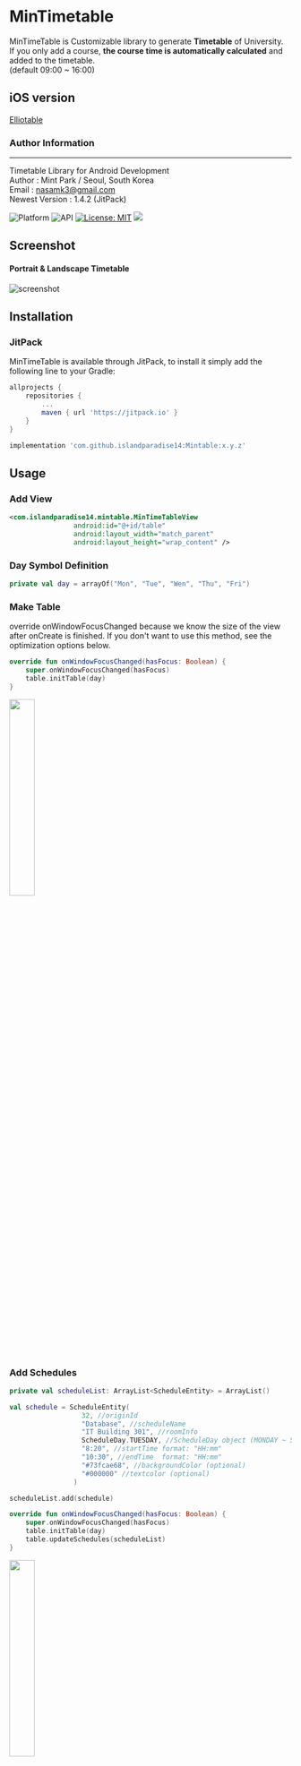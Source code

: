 # MinTimetable
MinTimeTable is Customizable library to generate **Timetable** of University.   
If you only add a course, **the course time is automatically calculated** and added to the timetable.   
(default 09:00 ~ 16:00)

## iOS version
[Elliotable](https://github.com/della-padula/Elliotable)  

### Author Information
----   
Timetable Library for Android Development   
Author : Mint Park / Seoul, South Korea   
Email : nasamk3@gmail.com   
Newest Version : 1.4.2 (JitPack)  
  
![Platform](https://img.shields.io/badge/Platform-Android-orange.svg)
![API](https://img.shields.io/badge/API-19%2B-green.svg)
[![License: MIT](https://img.shields.io/badge/License-MIT-yellow.svg)](https://opensource.org/licenses/MIT)
[![](https://jitpack.io/v/islandparadise14/Mintable.svg)](https://jitpack.io/#islandparadise14/Mintable)

## Screenshot   

#### Portrait & Landscape Timetable   
![screenshot](./screenshot_1.png)   

## Installation
### JitPack
MinTimeTable is available through JitPack, to install it simply add the following line to your Gradle:   
```groovy
allprojects {
    repositories {
        ...
        maven { url 'https://jitpack.io' }
    }
}
```
```groovy
implementation 'com.github.islandparadise14:Mintable:x.y.z'
```

## Usage   
### Add View
```xml
<com.islandparadise14.mintable.MinTimeTableView
                android:id="@+id/table"
                android:layout_width="match_parent"
                android:layout_height="wrap_content" />
```

### Day Symbol Definition   
```kotlin
private val day = arrayOf("Mon", "Tue", "Wen", "Thu", "Fri")  
```
### Make Table
override onWindowFocusChanged because we know the size of the view after onCreate is finished.
If you don't want to use this method, see the optimization options below.
```kotlin
override fun onWindowFocusChanged(hasFocus: Boolean) {
    super.onWindowFocusChanged(hasFocus)
    table.initTable(day)
}
```
<img src="./screenshot_2.png" width="30%">

### Add Schedules
```kotlin
private val scheduleList: ArrayList<ScheduleEntity> = ArrayList()
```
```kotlin
val schedule = ScheduleEntity(
                  32, //originId
                  "Database", //scheduleName
                  "IT Building 301", //roomInfo
                  ScheduleDay.TUESDAY, //ScheduleDay object (MONDAY ~ SUNDAY)
                  "8:20", //startTime format: "HH:mm"
                  "10:30", //endTime  format: "HH:mm"
                  "#73fcae68", //backgroundColor (optional)
                  "#000000" //textcolor (optional)
                )
```
```kotlin
scheduleList.add(schedule)
```
```kotlin
override fun onWindowFocusChanged(hasFocus: Boolean) {
    super.onWindowFocusChanged(hasFocus)
    table.initTable(day)
    table.updateSchedules(scheduleList)
}
```
<img src="./screenshot_3.png" width="30%">

If you want to start on Sunday,
use 'ScheduleDayOption.${weekday}' (SUNDAY ~ SATURDAY)

## Optimization Option
Make the view fullWidth

<img src="./screenshot_4.png" width="30%">

add attribute 'isFullWidth' (default: false)
```xml
<com.islandparadise14.mintable.MinTimeTableView
                android:id="@+id/table"
                android:layout_width="match_parent"
                android:layout_height="wrap_content"
                app:isFullWidth="true" />
```
then you don't need override onWindowFocusChanged

if you want to add padding using optimization option, add attribute 'widthPadding' (default: 0)
```xml
<com.islandparadise14.mintable.MinTimeTableView
                android:id="@+id/table"
                android:layout_width="match_parent"
                android:layout_height="wrap_content"
                app:isFullWidth="true"
                app:widthPadding="20" />
```

## More Options
### Add Listener
ScheduleEntity has onClickListener
```kotlin
schedule.setOnClickListener(View.OnClickListener {
    //do something
})
```
  
#### MinTimeTableView has three kinds of Listener   
When you click on a schedule,   
if you need ScheduleEntity in Listener, you can use OnScheduleClickListener
```kotlin
table.setOnScheduleClickListener(
    object :OnScheduleClickListener {
        override fun scheduleClicked(entity: ScheduleEntity) {
            //do something
        }
    }
)
```  
When you click on a timeCell,   
if you need weekdayInfo and timeInfo, you can use OnTimeCellClickListener
```kotlin
table.setOnTimeCellClickListener(object :OnTimeCellClickListener{
    override fun timeCellClicked(scheduleDay: Int, time: Int) {
        //do something
    }
})
```

When you LongClick on a schedule,
if you need ScheduleEntity in Listener, you can use OnScheduleLongClickListener
```kotlin
table.setOnScheduleLongClickListener(
        object :OnScheduleLongClickListener{
            override fun scheduleLongClicked(entity: ScheduleEntity) {
                //do something
            }
        }
)
```

### Length options
#### Length
baseSetting(topMenuHeight: Int, leftMenuWidth: Int, cellHeight: Int)
```kotlin
table.baseSetting(30, 40, 60) //default (20, 30, 50)
```

#### Rate
ratioCellSetting(topMenuHeight: Int, leftMenuWidth: Int, cellRatio: Float)
```kotlin
table.ratioCellSetting(20, 30, 1.5f)
```

### Border Option
add attribute 'radius_option' ( none | left | right | round )
```xml
<com.islandparadise14.mintable.MinTimeTableView
                android:id="@+id/table"
                android:layout_width="match_parent"
                android:layout_height="wrap_content"
                app:radius_option="left" />
```

![screenshot](./screenshot_5.png) 

### Color options
add attribute 'cellColor', 'lineColor', 'menuColor'
```xml
<com.islandparadise14.mintable.MinTimeTableView
                android:id="@+id/table"
                android:layout_width="match_parent"
                android:layout_height="wrap_content"
                app:cellColor="@color/black"
                app:lineColor="@color/colorAccent"
                app:menuColor="@color/colorPrimary" />
```

<img src="./screenshot_6.png" width="30%">

### TwentyFourHourClock option
add attribute 'setTwentyFourHourClock' (default: true)
```xml
<com.islandparadise14.mintable.MinTimeTableView
                android:id="@+id/table"
                android:layout_width="match_parent"
                android:layout_height="wrap_content"
                app:setTwentyFourHourClock="false" />
```

![screenshot](./screenshot_7.png)


### Border Option
<img src="./screenshot_8.png" width="30%">
add attribute 'xEndLine'(blue), 'yEndLine'(red), 'border'(green) 

(default: false)

```xml
<com.islandparadise14.mintable.MinTimeTableView
                android:id="@+id/table"
                android:layout_width="match_parent"
                android:layout_height="wrap_content"
                app:border="true"
                app:xEndLine="true"
                app:yEndLine="true" />
```

